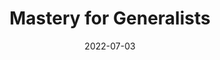 ---
title: 'Mastery for Generalists'
link: https://davidhoang.substack.com/p/mastery-for-generalists
description: Becoming good when you're interested in everything.
tags: [product development]
content-type: reading
date: 2022-07-03
---